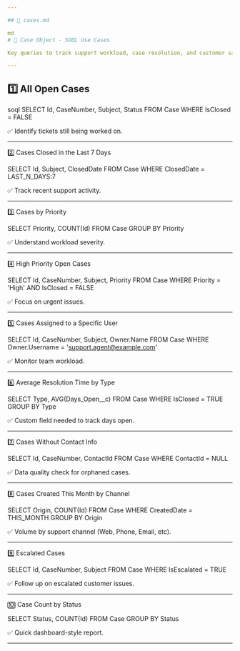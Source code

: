 ```yaml
---

## 📄 cases.md 

md
# 📁 Case Object - SOQL Use Cases

Key queries to track support workload, case resolution, and customer satisfaction.

---
```


## 1️⃣ All Open Cases

soql
SELECT Id, CaseNumber, Subject, Status 
FROM Case 
WHERE IsClosed = FALSE

✅ Identify tickets still being worked on.


---

2️⃣ Cases Closed in the Last 7 Days

SELECT Id, Subject, ClosedDate 
FROM Case 
WHERE ClosedDate = LAST_N_DAYS:7

✅ Track recent support activity.


---

3️⃣ Cases by Priority

SELECT Priority, COUNT(Id) 
FROM Case 
GROUP BY Priority

✅ Understand workload severity.


---

4️⃣ High Priority Open Cases

SELECT Id, CaseNumber, Subject, Priority 
FROM Case 
WHERE Priority = 'High' AND IsClosed = FALSE

✅ Focus on urgent issues.


---

5️⃣ Cases Assigned to a Specific User

SELECT Id, CaseNumber, Subject, Owner.Name 
FROM Case 
WHERE Owner.Username = 'support.agent@example.com'

✅ Monitor team workload.


---

6️⃣ Average Resolution Time by Type

SELECT Type, AVG(Days_Open__c) 
FROM Case 
WHERE IsClosed = TRUE 
GROUP BY Type

✅ Custom field needed to track days open.


---

7️⃣ Cases Without Contact Info

SELECT Id, CaseNumber, ContactId 
FROM Case 
WHERE ContactId = NULL

✅ Data quality check for orphaned cases.


---

8️⃣ Cases Created This Month by Channel

SELECT Origin, COUNT(Id) 
FROM Case 
WHERE CreatedDate = THIS_MONTH 
GROUP BY Origin

✅ Volume by support channel (Web, Phone, Email, etc).


---

9️⃣ Escalated Cases

SELECT Id, CaseNumber, Subject 
FROM Case 
WHERE IsEscalated = TRUE

✅ Follow up on escalated customer issues.


---

🔟 Case Count by Status

SELECT Status, COUNT(Id) 
FROM Case 
GROUP BY Status

✅ Quick dashboard-style report.


---